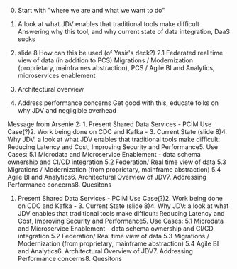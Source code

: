 0. Start with "where we are and what we want to do"

1. A look at what JDV enables that traditional tools make difficult
    Answering why this tool, and why current state of data integration, DaaS sucks

2. slide 8 How can this be used (of Yasir's deck?)
2.1 Federated real time view of data (in addition to PCS)
Migrations / Modernization (proprietary, mainframes abstraction), PCS / Agile BI and Analytics, microservices enablement

3. Architectural overview

4. Address performance concerns
    Get good with this, educate folks on why JDV and negligible overhead


Message from Arsenie 2: 1. Present Shared Data Services - PCIM Use Case(?)2. Work being done on CDC and Kafka - 3. Current State (slide 8)4. Why JDV: a look at what JDV enables that traditional tools make difficult:        Reducing Latency and Cost, Improving Security and Performance5. Use Cases:     5.1 Microdata and Microservice Enablement  - data schema ownership and CI/CD integration    5.2 Federation/ Real time view of data    5.3 Migrations / Modernization (from proprietary, mainframe abstraction)    5.4 Agile BI and Analytics6. Architectural Overview of JDV7. Addressing Performance concerns8. Quesitons
1. Present Shared Data Services - PCIM Use Case(?)2. Work being done on CDC and Kafka - 3. Current State (slide 8)4. Why JDV: a look at what JDV enables that traditional tools make difficult:        Reducing Latency and Cost, Improving Security and Performance5. Use Cases:     5.1 Microdata and Microservice Enablement  - data schema ownership and CI/CD integration    5.2 Federation/ Real time view of data    5.3 Migrations / Modernization (from proprietary, mainframe abstraction)    5.4 Agile BI and Analytics6. Architectural Overview of JDV7. Addressing Performance concerns8. Quesitons
